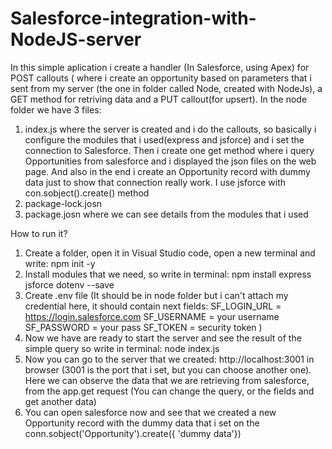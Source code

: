 # Salesforce-integration-with-NodeJS-server
In this simple aplication i create a handler (In Salesforce, using Apex) for POST callouts ( where i create an opportunity based on parameters that i sent from my server (the one in folder called Node, created with NodeJs), a GET method for retriving data and a PUT callout(for upsert).
In the node folder we have 3 files:
1. index.js where the server is created and i do the callouts, so basically i configure the modules that i used(express and jsforce) and i set the connection to Salesforce. Then i create one get method where i query Opportunities from salesforce and i displayed the json files on the web page. And also in the end i create an Opportunity record with dummy data just to show that connection really work. I use jsforce with con.sobject().create() method
2. package-lock.josn
3. package.josn where we can see details from the modules that i used

How to run it?
1. Create a folder, open it in Visual Studio code, open a new terminal and write: npm init -y
2. Install modules that we need, so write in terminal: npm install express jsforce dotenv --save
3. Create .env file (It should be in node folder but i can't attach my credential here, it should contain next fields:
SF_LOGIN_URL = https://login.salesforce.com
SF_USERNAME = your username
SF_PASSWORD = your pass
SF_TOKEN = security token
)
4. Now we have are ready to start the server and see the result of the simple query so write in terminal: node index.js
5. Now you can go to the server that we created: http://localhost:3001 in browser (3001 is the port that i set, but you can choose another one). Here we can observe the data that we are retrieving from salesforce, from the app.get request (You can change the query, or the fields and get another data)
6. You can open salesforce now and see that we created a new Opportunity record with the dummy data that i set on the conn.sobject('Opportunity').create({ 'dummy data'})
